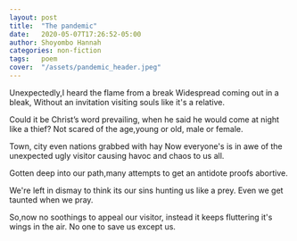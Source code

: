```yaml
---
layout: post
title:  "The pandemic"
date:   2020-05-07T17:26:52-05:00
author: Shoyombo Hannah
categories: non-fiction
tags:	poem
cover:  "/assets/pandemic_header.jpeg"
---
```


Unexpectedly,I heard the flame from a break 
Widespread coming out in a bleak,
 Without an invitation visiting souls like it's a relative.

Could it  be Christ’s word prevailing, 
when he said he would come at night like a thief?
Not scared of the age,young or old, male or female.

Town, city even nations grabbed with hay
Now everyone's is in awe of the unexpected ugly visitor causing havoc and chaos to us all.

Gotten deep into our path,many attempts to get an antidote proofs abortive.

We're left in dismay to think its our sins hunting us like a prey.
Even we get taunted when we pray.

So,now no soothings to appeal our visitor, instead it keeps fluttering it's wings in the air.
No one to save us except us.
